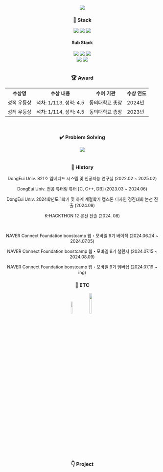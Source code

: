 <div align="center">
  <img src="https://capsule-render.vercel.app/api?type=Venom&color=auto&height=200&section=header&text=BackEnd&fontSize=90&theme=tokyonight" /><br>

  <h3>🌈 Stack</h3>
  <img src="https://img.shields.io/badge/Node JS-5FA04E?style=square&logo=nodedotjs&logoColor=white">
  <img src="https://img.shields.io/badge/Spring-6DB33F?style=square&logo=Spring&logoColor=white">
  <img src="https://img.shields.io/badge/Oracle%20DB-F80000?style=square&logo=oracle&logoColor=white"> <br>

  <h4>Sub Stack</h4>
  <img src="https://img.shields.io/badge/Jetpack%20Compose-4285F4?style=square&logo=jetpackcompose&logoColor=white">
  <img src="https://img.shields.io/badge/FastAPI-009688?style=square&logo=fastapi&logoColor=white">
  <img src="https://img.shields.io/badge/Maria%20DB-003545?style=square&logo=mariadb&logoColor=white">
  <br>
  <img src="https://img.shields.io/badge/Window%20Forms-512BD4?style=square&logo=sharp&logoColor=white">
  <img src="https://img.shields.io/badge/C++-00599C?style=square&logo=cplusplus&logoColor=white"> <br>
  <br>
  <h3>🏆 Award</h3>
  <table>
    <th>수상명</th>
    <th>수상 내용</th>
    <th>수여 기관</th>
    <th>수상 연도</th>
    <tr>
      <td>성적 우등상</td>
      <td>석차: 1/113, 성적: 4.5</td>
      <td>동의대학교 총장</td>
      <td>2024년</td>
    </tr>
    <tr>
      <td>성적 우등상</td>
      <td>석차: 1/114, 성적: 4.5</td>
      <td>동의대학교 총장</td>
      <td>2023년</td>
    </tr>
  </table>
  <br>
  <h3>✔️ Problem Solving</h3>
    <a href="https://solved.ac/profile/seok3765"><img src="http://mazassumnida.wtf/api/v2/generate_badge?boj=seok3765"></a><br>
  <br>
  <h3>📜 History</h3>
    <p>DongEui Univ. 821호 임베디드 시스템 및 인공지능 연구실 (2022.02 ~ 2025.02)</p>
    <p>DongEui Univ. 전공 튜터링 튜터 [C, C++, DB] (2023.03 ~ 2024.06)</p>
    <p>DongEui Univ. 2024학년도 1학기 및 하계 계절학기 캡스톤 디자인 경진대회 본선 진출 (2024.08)</p>
    <p>K-HACKTHON 12 본선 진출 (2024. 08)</p><br>
    <p>NAVER Connect Foundation boostcamp 웹・모바일 9기 베이직 (2024.06.24 ~ 2024.07.05)</p>
    <p>  NAVER Connect Foundation boostcamp 웹・모바일 9기 챌린지 (2024.07.15 ~ 2024.08.09)</p>
    <p>  NAVER Connect Foundation boostcamp 웹・모바일 9기 멤버십 (2024.07.19 ~ ing)</p>
  <h3>🧑 ETC</h3>
  <a href="https://velog.io/@seok3765/posts"><img width="10%" src="https://img.shields.io/badge/velog-20C997?style=for-the-badge&logo=velog&logoColor=white"></a>
  <a href="https://www.linkedin.com/in/jcoder0424/"><img width="13%" src="https://img.shields.io/badge/linkedin-0A66C2?style=for-the-badge&logo=linkedin&logoColor=white"></a><br>
  <br>
  <h3>👇 Project</h3>
